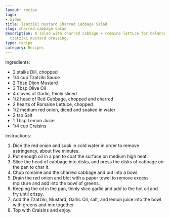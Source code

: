 ```yaml
---
layout: recipe
tags:
- Sides
title: Tzatziki Mustard Charred Cabbage Salad
slug: charred-cabbage-salad
description: A salad with charred cabbage + romaine lettuce for balance with a tangy
  tzatziki mustard dressing.
type: recipe
category: Recipes
---
```


Ingredients:
* 2 stalks Dill, chopped
* 1/4 cup Tzatziki Sauce
* 2 Tbsp Dijon Mustard
* 3 Tbsp Olive Oil
* 4 cloves of Garlic, thinly sliced
* 1/2 head of Red Cabbage, chopped and charred
* 2 hearts of Romaine Lettuce, chopped
* 1/2 medium red onion, diced and soaked in water
* 2 tsp Salt
* 1 Tbsp Lemon Juice
* 1/4 cup Craisins

Instructions:
1. Dice the red onion and soak in cold water in order to remove astringency, about five minutes.
2. Put enough oil in a pan to coat the surface on medium high heat.
3. Slice the head of cabbage into disks, and press the disks of cabbage on the pan to char it.
4. Chop romaine and the charred cabbage and put into a bowl.
5. Drain the red onion and blot with a paper towel to remove excess moisture and add into the bowl of greens.
6. Keeping the oil in the pan, thinly slice garlic and add to the hot oil and fry until crispy.
7. Add the Tzatziki, Mustard, Garlic Oil, salt, and lemon juice into the bowl with greens and mix together.
8. Top with Craisins and enjoy.